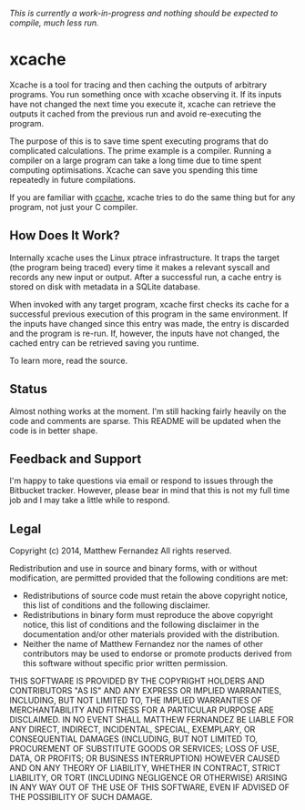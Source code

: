 *_This is currently a work-in-progress and nothing should be expected to compile, much less run._*

# xcache

Xcache is a tool for tracing and then caching the outputs of arbitrary
programs. You run something once with xcache observing it. If its inputs have
not changed the next time you execute it, xcache can retrieve the outputs it
cached from the previous run and avoid re-executing the program.

The purpose of this is to save time spent executing programs that do
complicated calculations. The prime example is a compiler. Running a compiler
on a large program can take a long time due to time spent computing
optimisations. Xcache can save you spending this time repeatedly in future
compilations.

If you are familiar with [ccache](https://ccache.samba.org/), xcache tries to
do the same thing but for any program, not just your C compiler.

## How Does It Work?

Internally xcache uses the Linux ptrace infrastructure. It traps the target
(the program being traced) every time it makes a relevant syscall and records
any new input or output. After a successful run, a cache entry is stored on
disk with metadata in a SQLite database.

When invoked with any target program, xcache first checks its cache for a
successful previous execution of this program in the same environment. If the
inputs have changed since this entry was made, the entry is discarded and the
program is re-run. If, however, the inputs have not changed, the cached entry
can be retrieved saving you runtime.

To learn more, read the source.

## Status

Almost nothing works at the moment. I'm still hacking fairly heavily on the
code and comments are sparse. This README will be updated when the code is in
better shape.

## Feedback and Support

I'm happy to take questions via email or respond to issues through the
Bitbucket tracker. However, please bear in mind that this is not my full time
job and I may take a little while to respond.

## Legal

Copyright (c) 2014, Matthew Fernandez
All rights reserved.

Redistribution and use in source and binary forms, with or without
modification, are permitted provided that the following conditions are met:

* Redistributions of source code must retain the above copyright
  notice, this list of conditions and the following disclaimer.
* Redistributions in binary form must reproduce the above copyright
  notice, this list of conditions and the following disclaimer in the
  documentation and/or other materials provided with the distribution.
* Neither the name of Matthew Fernandez nor the
  names of other contributors may be used to endorse or promote products
  derived from this software without specific prior written permission.

THIS SOFTWARE IS PROVIDED BY THE COPYRIGHT HOLDERS AND CONTRIBUTORS "AS IS" AND
ANY EXPRESS OR IMPLIED WARRANTIES, INCLUDING, BUT NOT LIMITED TO, THE IMPLIED
WARRANTIES OF MERCHANTABILITY AND FITNESS FOR A PARTICULAR PURPOSE ARE
DISCLAIMED. IN NO EVENT SHALL MATTHEW FERNANDEZ BE LIABLE FOR ANY
DIRECT, INDIRECT, INCIDENTAL, SPECIAL, EXEMPLARY, OR CONSEQUENTIAL DAMAGES
(INCLUDING, BUT NOT LIMITED TO, PROCUREMENT OF SUBSTITUTE GOODS OR SERVICES;
LOSS OF USE, DATA, OR PROFITS; OR BUSINESS INTERRUPTION) HOWEVER CAUSED AND
ON ANY THEORY OF LIABILITY, WHETHER IN CONTRACT, STRICT LIABILITY, OR TORT
(INCLUDING NEGLIGENCE OR OTHERWISE) ARISING IN ANY WAY OUT OF THE USE OF THIS
SOFTWARE, EVEN IF ADVISED OF THE POSSIBILITY OF SUCH DAMAGE.
